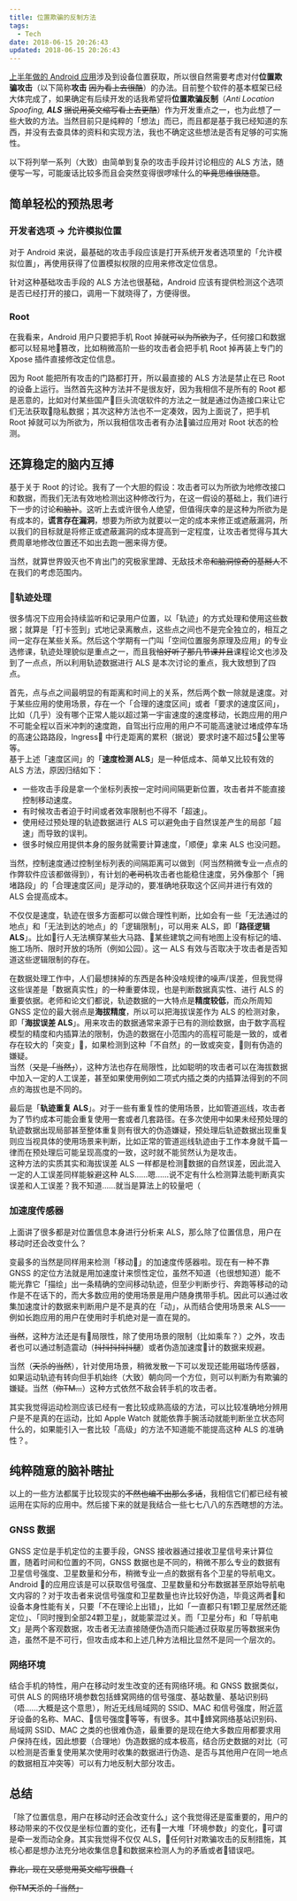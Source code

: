 ```yaml
---
title: 位置欺骗的反制方法
tags:
  - Tech
date: 2018-06-15 20:26:43
updated: 2018-06-15 20:26:43
---
```



[上半年做的 Android 应用](https://github.com/lucka-me/Patroute-android)涉及到设备位置获取，所以很自然需要考虑对付**位置欺骗攻击**（以下简称**攻击** ~~因为看上去很酷~~）的办法。目前整个软件的基本框架已经大体完成了，如果确定有后续开发的话我希望将**位置欺骗反制**（_Anti Location Spoofing, **ALS**_ ~~据说用英文缩写看上去更酷~~）作为开发重点之一，也为此想了一些大致的方法。当然目前只是纯粹的「想法」而已，而且都是基于我已经知道的东西，并没有去查具体的资料和实现方法，我也不确定这些想法是否有足够的可实施性。

以下将列举一系列（大致）由简单到复杂的攻击手段并讨论相应的 ALS 方法，随便写一写，可能废话比较多而且会突然变得很啰嗦什么的~~毕竟思维很随意~~。

<!-- more -->
## 简单轻松的预热思考

### 开发者选项 → 允许模拟位置
对于 Android 来说，最基础的攻击手段应该是打开系统开发者选项里的「允许模拟位置」，再使用获得了位置模拟权限的应用来修改定位信息。

针对这种基础攻击手段的 ALS 方法也很基础，Android 应该有提供检测这个选项是否已经打开的接口，调用一下就晓得了，方便得很。

### Root
在我看来，Android 用户只要把手机 Root 掉~~就可以为所欲为了~~，任何接口和数据都可以轻易地篡改，比如稍微高阶一些的攻击者会把手机 Root 掉再装上专门的 Xpose 插件直接修改定位信息。

因为 Root 能把所有攻击的门路都打开，所以最直接的 ALS 方法是禁止在已 Root 的设备上运行。当然首先这种方法并不是很友好，因为我相信不是所有的 Root 都是恶意的，比如对付某些国产巨头流氓软件的方法之一就是通过伪造接口来让它们无法获取隐私数据；其次这种方法也不一定凑效，因为上面说了，把手机 Root 掉就可以为所欲为，所以我相信攻击者有办法骗过应用对 Root 状态的检测。

## 还算稳定的脑内互搏

基于关于 Root 的讨论。我有了一个大胆的假设：攻击者可以为所欲为地修改接口和数据，而我们无法有效地检测出这种修改行为，在这一假设的基础上，我们进行下一步的讨论~~和脑补~~。这听上去或许很令人绝望，但值得庆幸的是这种为所欲为是有成本的，**谎言存在漏洞**，想要为所欲为就要以一定的成本来修正或遮蔽漏洞，所以我们的目标就是将修正或遮蔽漏洞的成本提高到一定程度，让攻击者觉得与其大费周章地修改位置还不如出去跑一圈来得方便。

当然，就算世界毁灭也不肯出门的究极家里蹲、无敌技术帝~~和脑洞惊奇的基掰人~~不在我们的考虑范围内。

### 轨迹处理
很多情况下应用会持续监听和记录用户位置，以「轨迹」的方式处理和使用这些数据；就算是「打卡签到」式地记录离散点，这些点之间也不是完全独立的，相互之间一定存在某些关系。然后这个学期有一门叫「空间位置服务原理及应用」的专业选修课，轨迹处理貌似是重点之一，而且我~~恰好听了那几节课并且~~课程论文也涉及到了一点点，所以利用轨迹数据进行 ALS 是本次讨论的重点，我大致想到了四点。

首先，点与点之间最明显的有距离和时间上的关系，然后两个数一除就是速度。对于某些应用的使用场景，存在一个「合理的速度区间」或者「要求的速度区间」，比如（几乎）没有哪个正常人能以超过第一宇宙速度的速度移动，长跑应用的用户不可能全程以百米冲刺的速度跑，自驾出行应用的用户不可能高速驶过堵成停车场的高速公路路段，Ingress 中行走距离的累积（据说）要求时速不超过5公里等等。  
基于上述「速度区间」的「**速度检测 ALS**」是一种低成本、简单又比较有效的 ALS 方法，原因归结如下：
* 一些攻击手段是拿一个坐标列表按一定时间间隔更新位置，攻击者并不能直接控制移动速度。
* 有时候攻击者迫于时间或者效率限制也不得不「超速」。
* 使用经过预处理的轨迹数据进行 ALS 可以避免由于自然误差产生的局部「超速」而导致的误判。
* 很多时候应用提供本身的服务就需要计算速度，「顺便」拿来 ALS 也没问题。  

当然，控制速度通过控制坐标列表的间隔距离可以做到（阿当然稍微专业一点点的作弊软件应该都做得到），有计划的~~老司机~~攻击者也能稳住速度，另外像那个「拥堵路段」的「合理速度区间」是浮动的，要准确地获取这个区间并进行有效的 ALS 会提高成本。

不仅仅是速度，轨迹在很多方面都可以做合理性判断，比如会有一些「无法通过的地点」和「无法到达的地点」的「逻辑限制」，可以用来 ALS，即「**路径逻辑 ALS**」。比如行人无法横穿某些大马路、某些建筑之间有地图上没有标记的墙、施工场所、限时开放的场所（例如公园）。这一 ALS 有效与否取决于攻击者是否知道这些逻辑限制的存在。

在数据处理工作中，人们最想抹掉的东西是各种没啥规律的噪声/误差，但我觉得这些误差是「数据真实性」的一种重要体现，也是判断数据真实性、进行 ALS 的重要依据。老师和论文们都说，轨迹数据的一大特点是**精度较低**，而众所周知 GNSS 定位的最大弱点是**海拔精度**，所以可以把海拔误差作为 ALS 的检测对象，即「**海拔误差 ALS**」。用来攻击的数据通常来源于已有的测绘数据，由于数字高程模型的精度和内插算法的限制，伪造的数据在小范围内的高程可能是一致的，或者存在较大的「突变」，如果检测到这种「不自然」的一致或突变，则有伪造的嫌疑。  
当然（~~又是「当然」~~），这种方法也存在局限性，比如聪明的攻击者可以在海拔数据中加入一定的人工误差，甚至如果使用例如二项式内插之类的内插算法得到的不同点的海拔也是不同的。

最后是「**轨迹重复 ALS**」。对于一些有重复性的使用场景，比如管道巡线，攻击者为了节约成本可能会重复使用一套或者几套路径。在多次使用中如果未经预处理的轨迹数据出现局部甚至整体重复则有很大的伪造嫌疑，预处理后轨迹数据出现重复则应当视具体的使用场景来判断，比如正常的管道巡线轨迹由于工作本身就千篇一律而在预处理后可能呈现高度的一致，这时就不能贸然认为是攻击。  
这种方法的实质其实和海拔误差 ALS 一样都是检测数据的自然误差，因此混入一定的人工误差同样能躲避这种 ALS……嗯……说不定有什么检测算法能判断真实误差和人工误差？我不知道……就当是算法上的较量吧（

### 加速度传感器
上面讲了很多都是对位置信息本身进行分析来 ALS，那么除了位置信息，用户在移动时还会改变什么？

变最多的当然是同样用来检测「移动」的加速度传感器啦。现在有一种不靠 GNSS 的定位方法就是用加速度计来惯性定位，虽然不知道（也很想知道）能不能光靠它「描绘」出一条精确的空间移动轨迹，但至少判断步行、奔跑等移动的动作是不在话下的，而大多数应用的使用场景是用户随身携带手机。因此可以通过收集加速度计的数据来判断用户是不是真的在「动」，从而结合使用场景来 ALS——例如长跑应用的用户在使用时手机绝对是一直在晃的。

~~当然~~，这种方法还是有局限性，除了使用场景的限制（比如乘车？）之外，攻击者也可以通过制造震动（~~抖抖抖抖抖腿~~）或者伪造加速度计的数据来规避。

当然（~~天杀的当然~~），针对使用场景，稍微发散一下可以发现还能用磁场传感器，如果运动轨迹有转向但手机始终（大致）朝向同一个方位，则可以判断为有欺骗的嫌疑。当然（~~你TM…~~）这种方式依然不敌会转手机的攻击者。

其实我觉得运动检测应该已经有一套比较成熟高级的方法，可以比较准确地分辨用户是不是真的在运动，比如 Apple Watch 就能依靠手腕活动就能判断坐立状态阿什么的，如果能引入一套比较「高级」的方法不知道能不能提高这种 ALS 的准确性？。

## 纯粹随意的脑补瞎扯
以上的一些方法都属于比较现实的~~不然也编不出那么多话~~，我相信它们都已经有被运用在实际的应用中。然后接下来的就是我结合一些七七八八的东西瞎想的方法。

### GNSS 数据
GNSS 定位是手机定位的主要手段，GNSS 接收器通过接收卫星信号来计算位置，随着时间和位置的不同，GNSS 数据也是不同的，稍微不那么专业的数据有卫星信号强度、卫星数量和分布，稍微专业一点的数据有各个卫星的导航电文。Android 的应用应该是可以获取信号强度、卫星数量和分布数据甚至原始导航电文内容的？对于攻击者来说信号强度和卫星数量也许比较好伪造，毕竟这两者和设备本身性能有关，只要「不在理论上出错」，比如「一直都只有1颗卫星居然还能定位」、「同时搜到全部24颗卫星」，就能蒙混过关。而「卫星分布」和「导航电文」是两个客观数据，攻击者无法直接随便伪造而只能通过获取星历等数据来伪造，虽然不是不可行，但攻击成本和上述几种方法相比显然不是同一个层次的。

### 网络环境
结合手机的特性，用户在移动时发生改变的还有网络环境。和 GNSS 数据类似，可供 ALS 的网络环境参数包括蜂窝网络的信号强度、基站数量、基站识别码（唔……大概是这个意思），附近无线局域网的 SSID、MAC 和信号强度，附近蓝牙设备的名称、MAC、信号强度等等，有很多。其中蜂窝网络基站识别码、局域网 SSID、MAC 之类的也很难伪造，最重要的是现在绝大多数应用都要求用户保持在线，因此想要（合理地）伪造数据的成本极高，结合历史数据的对比（可以检测是否重复使用某次使用时收集的数据进行伪造、是否与其他用户在同一地点的数据相互冲突等）可以有力地反制大部分攻击。

## 总结
「除了位置信息，用户在移动时还会改变什么」这个我觉得还是蛮重要的，用户的移动带来的不仅仅是坐标位置的变化，还有一大堆「环境参数」的变化，可谓是牵一发而动全身。其实我觉得不仅仅 ALS，任何针对欺骗攻击的反制措施，其核心都是想办法充分地收集信息和数据来检测人为的矛盾或者错误吧。

~~靠北，现在又感觉用英文缩写很蠢（~~

~~你TM天杀的「当然」~~
